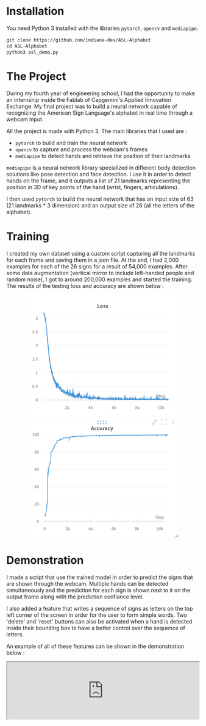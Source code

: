 # Installation

You need Python 3 installed with the libraries `pytorch`, `opencv` and `mediapipe`.

    git clone https://github.com/indiana-dev/ASL-Alphabet
    cd ASL-Alphabet
    python3 asl_demo.py

# The Project

During my fourth year of engineering school, I had the opportunity to make an internship inside the Fablab of Capgemini's Applied Innovation Exchange. My final project was to build a neural network capable of recognizing the American Sign Language's alphabet in real time through a webcam input.

All the project is made with Python 3. The main libraries that I used are :

- `pytorch` to build and train the neural network
- `opencv` to capture and process the webcam's frames
- `mediapipe` to detect hands and retrieve the position of their landmarks

`mediapipe` is a neural network library specialized in different body detection solutions like pose detection and face detection. I use it in order to detect hands on the frame, and it outputs a list of 21 landmarks representing the position in 3D of key points of the hand (wrist, fingers, articulations).

I then used `pytorch` to build the neural network that has an input size of 63 (21 landmarks * 3 dimension) and an output size of 26 (all the letters of the alphabet).

# Training 

I created my own dataset using a custom script capturing all the landmarks for each frame and saving them in a json file. At the end, I had 2,000 examples for each of the 26 signs for a result of 54,000 examples. After some data augmentation (vertical mirror to include left-handed people and random noise), I got to around 200,000 examples and started the training. The results of the testing loss and accuracy are shown below : 

<div class="image-list" style="text-align:center;">
  <img class="img-expand" src="assets/loss0.png" width="400px" height=""/> 
  <img class="img-expand" src="assets/acc0.png" width="400px" height=""/> 
</div>

# Demonstration

I made a script that use the trained model in order to predict the signs that are shown through the webcam. Multiple hands can be detected simultaneously and the prediction for each sign is shown next to it on the output frame along with the prediction confiance level.

I also added a feature that writes a sequence of signs as letters on the top left corner of the screen in order for the user to form simple words. Two 'delete' and 'reset' buttons can also be activated when a hand is detected inside their bounding box to have a better control over the sequence of letters.

An example of all of these features can be shown in the demonstration below :

<iframe width="100%" 
src="https://www.youtube.com/embed/XoeKoQWkRt0">
</iframe>